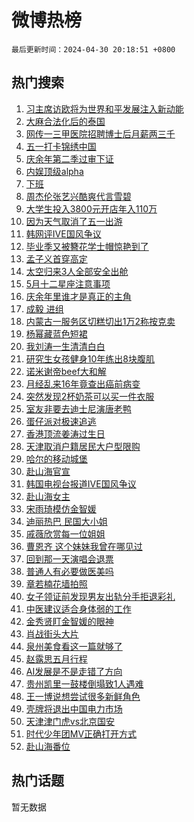 # 微博热榜

`最后更新时间：2024-04-30 20:18:51 +0800`

## 热门搜索

1. [习主席访欧将为世界和平发展注入新动能](https://m.weibo.cn/search?containerid=100103type%3D1%26t%3D10%26q%3D%23%E4%B9%A0%E4%B8%BB%E5%B8%AD%E8%AE%BF%E6%AC%A7%E5%B0%86%E4%B8%BA%E4%B8%96%E7%95%8C%E5%92%8C%E5%B9%B3%E5%8F%91%E5%B1%95%E6%B3%A8%E5%85%A5%E6%96%B0%E5%8A%A8%E8%83%BD%23&stream_entry_id=51&isnewpage=1&extparam=seat%3D1%26filter_type%3Drealtimehot%26stream_entry_id%3D51%26c_type%3D51%26q%3D%2523%25E4%25B9%25A0%25E4%25B8%25BB%25E5%25B8%25AD%25E8%25AE%25BF%25E6%25AC%25A7%25E5%25B0%2586%25E4%25B8%25BA%25E4%25B8%2596%25E7%2595%258C%25E5%2592%258C%25E5%25B9%25B3%25E5%258F%2591%25E5%25B1%2595%25E6%25B3%25A8%25E5%2585%25A5%25E6%2596%25B0%25E5%258A%25A8%25E8%2583%25BD%2523%26dgr%3D0%26cate%3D10103%26pos%3D0%26display_time%3D1714479529%26pre_seqid%3D171447952978400302229)
1. [大麻合法化后的泰国](https://m.weibo.cn/search?containerid=100103type%3D1%26t%3D10%26q%3D%23%E5%A4%A7%E9%BA%BB%E5%90%88%E6%B3%95%E5%8C%96%E5%90%8E%E7%9A%84%E6%B3%B0%E5%9B%BD%23&stream_entry_id=31&isnewpage=1&extparam=seat%3D1%26stream_entry_id%3D31%26pos%3D0%26realpos%3D1%26dgr%3D0%26flag%3D1%26filter_type%3Drealtimehot%26band_rank%3D1%26c_type%3D31%26q%3D%2523%25E5%25A4%25A7%25E9%25BA%25BB%25E5%2590%2588%25E6%25B3%2595%25E5%258C%2596%25E5%2590%258E%25E7%259A%2584%25E6%25B3%25B0%25E5%259B%25BD%2523%26cate%3D5001%26lcate%3D5001%26display_time%3D1714479529%26pre_seqid%3D171447952978400302229)
1. [网传一三甲医院招聘博士后月薪两三千](https://m.weibo.cn/search?containerid=100103type%3D1%26t%3D10%26q%3D%23%E7%BD%91%E4%BC%A0%E4%B8%80%E4%B8%89%E7%94%B2%E5%8C%BB%E9%99%A2%E6%8B%9B%E8%81%98%E5%8D%9A%E5%A3%AB%E5%90%8E%E6%9C%88%E8%96%AA%E4%B8%A4%E4%B8%89%E5%8D%83%23&stream_entry_id=31&isnewpage=1&extparam=seat%3D1%26stream_entry_id%3D31%26pos%3D1%26realpos%3D2%26dgr%3D0%26flag%3D1%26filter_type%3Drealtimehot%26band_rank%3D2%26c_type%3D31%26q%3D%2523%25E7%25BD%2591%25E4%25BC%25A0%25E4%25B8%2580%25E4%25B8%2589%25E7%2594%25B2%25E5%258C%25BB%25E9%2599%25A2%25E6%258B%259B%25E8%2581%2598%25E5%258D%259A%25E5%25A3%25AB%25E5%2590%258E%25E6%259C%2588%25E8%2596%25AA%25E4%25B8%25A4%25E4%25B8%2589%25E5%258D%2583%2523%26cate%3D5001%26lcate%3D5001%26display_time%3D1714479529%26pre_seqid%3D171447952978400302229)
1. [五一打卡锦绣中国](https://m.weibo.cn/search?containerid=100103type%3D1%26t%3D10%26q%3D%23%E4%BA%94%E4%B8%80%E6%89%93%E5%8D%A1%E9%94%A6%E7%BB%A3%E4%B8%AD%E5%9B%BD%23&stream_entry_id=31&isnewpage=1&extparam=seat%3D1%26stream_entry_id%3D31%26pos%3D2%26realpos%3D3%26dgr%3D0%26flag%3D0%26filter_type%3Drealtimehot%26band_rank%3D3%26c_type%3D31%26q%3D%2523%25E4%25BA%2594%25E4%25B8%2580%25E6%2589%2593%25E5%258D%25A1%25E9%2594%25A6%25E7%25BB%25A3%25E4%25B8%25AD%25E5%259B%25BD%2523%26cate%3D5001%26lcate%3D5001%26display_time%3D1714479529%26pre_seqid%3D171447952978400302229)
1. [庆余年第二季过审下证](https://m.weibo.cn/search?containerid=100103type%3D1%26t%3D10%26q%3D%23%E5%BA%86%E4%BD%99%E5%B9%B4%E7%AC%AC%E4%BA%8C%E5%AD%A3%E8%BF%87%E5%AE%A1%E4%B8%8B%E8%AF%81%23&stream_entry_id=31&isnewpage=1&extparam=seat%3D1%26stream_entry_id%3D31%26pos%3D3%26realpos%3D4%26dgr%3D0%26flag%3D1%26filter_type%3Drealtimehot%26band_rank%3D4%26c_type%3D31%26q%3D%2523%25E5%25BA%2586%25E4%25BD%2599%25E5%25B9%25B4%25E7%25AC%25AC%25E4%25BA%258C%25E5%25AD%25A3%25E8%25BF%2587%25E5%25AE%25A1%25E4%25B8%258B%25E8%25AF%2581%2523%26cate%3D5001%26lcate%3D5001%26display_time%3D1714479529%26pre_seqid%3D171447952978400302229)
1. [内娱顶级alpha](https://m.weibo.cn/search?containerid=100103type%3D1%26t%3D10%26q%3D%23%E5%86%85%E5%A8%B1%E9%A1%B6%E7%BA%A7alpha%23&stream_entry_id=31&isnewpage=1&extparam=seat%3D1%26stream_entry_id%3D31%26pos%3D4%26realpos%3D5%26dgr%3D0%26flag%3D2%26filter_type%3Drealtimehot%26band_rank%3D5%26c_type%3D31%26q%3D%2523%25E5%2586%2585%25E5%25A8%25B1%25E9%25A1%25B6%25E7%25BA%25A7alpha%2523%26cate%3D5001%26lcate%3D5001%26display_time%3D1714479529%26pre_seqid%3D171447952978400302229)
1. [下班](https://m.weibo.cn/search?containerid=100103type%3D1%26t%3D10%26q%3D%E4%B8%8B%E7%8F%AD&stream_entry_id=31&isnewpage=1&extparam=seat%3D1%26stream_entry_id%3D31%26pos%3D5%26realpos%3D6%26dgr%3D0%26flag%3D16%26filter_type%3Drealtimehot%26band_rank%3D6%26c_type%3D31%26q%3D%25E4%25B8%258B%25E7%258F%25AD%26cate%3D5001%26lcate%3D5001%26display_time%3D1714479529%26pre_seqid%3D171447952978400302229)
1. [周杰伦张艺兴酷爽代言雪碧](https://m.weibo.cn/search?containerid=100103type%3D1%26t%3D10%26q%3D%23%E5%91%A8%E6%9D%B0%E4%BC%A6%E5%BC%A0%E8%89%BA%E5%85%B4%E9%85%B7%E7%88%BD%E4%BB%A3%E8%A8%80%E9%9B%AA%E7%A2%A7%23&stream_entry_id=31&isnewpage=1&extparam=seat%3D1%26stream_entry_id%3D31%26pos%3D6%26q%3D%2523%25E5%2591%25A8%25E6%259D%25B0%25E4%25BC%25A6%25E5%25BC%25A0%25E8%2589%25BA%25E5%2585%25B4%25E9%2585%25B7%25E7%2588%25BD%25E4%25BB%25A3%25E8%25A8%2580%25E9%259B%25AA%25E7%25A2%25A7%2523%26dgr%3D0%26adid%3D234723%26filter_type%3Drealtimehot%26band_rank%3D7%26c_type%3D31%26is_ad_pos%3D1%26topic_ad%3D1%26cate%3D5001%26lcate%3D5001%26display_time%3D1714479529%26pre_seqid%3D171447952978400302229)
1. [大学生投入3800元开店年入110万](https://m.weibo.cn/search?containerid=100103type%3D1%26t%3D10%26q%3D%23%E5%A4%A7%E5%AD%A6%E7%94%9F%E6%8A%95%E5%85%A53800%E5%85%83%E5%BC%80%E5%BA%97%E5%B9%B4%E5%85%A5110%E4%B8%87%23&stream_entry_id=31&isnewpage=1&extparam=seat%3D1%26stream_entry_id%3D31%26pos%3D7%26realpos%3D7%26dgr%3D0%26flag%3D2%26filter_type%3Drealtimehot%26band_rank%3D7%26c_type%3D31%26q%3D%2523%25E5%25A4%25A7%25E5%25AD%25A6%25E7%2594%259F%25E6%258A%2595%25E5%2585%25A53800%25E5%2585%2583%25E5%25BC%2580%25E5%25BA%2597%25E5%25B9%25B4%25E5%2585%25A5110%25E4%25B8%2587%2523%26cate%3D5001%26lcate%3D5001%26display_time%3D1714479529%26pre_seqid%3D171447952978400302229)
1. [因为天气取消了五一出游](https://m.weibo.cn/search?containerid=100103type%3D1%26t%3D10%26q%3D%23%E5%9B%A0%E4%B8%BA%E5%A4%A9%E6%B0%94%E5%8F%96%E6%B6%88%E4%BA%86%E4%BA%94%E4%B8%80%E5%87%BA%E6%B8%B8%23&stream_entry_id=31&isnewpage=1&extparam=seat%3D1%26stream_entry_id%3D31%26pos%3D8%26realpos%3D8%26dgr%3D0%26flag%3D2%26filter_type%3Drealtimehot%26band_rank%3D8%26c_type%3D31%26q%3D%2523%25E5%259B%25A0%25E4%25B8%25BA%25E5%25A4%25A9%25E6%25B0%2594%25E5%258F%2596%25E6%25B6%2588%25E4%25BA%2586%25E4%25BA%2594%25E4%25B8%2580%25E5%2587%25BA%25E6%25B8%25B8%2523%26cate%3D5001%26lcate%3D5001%26display_time%3D1714479529%26pre_seqid%3D171447952978400302229)
1. [韩网评IVE国风争议](https://m.weibo.cn/search?containerid=100103type%3D1%26t%3D10%26q%3D%23%E9%9F%A9%E7%BD%91%E8%AF%84IVE%E5%9B%BD%E9%A3%8E%E4%BA%89%E8%AE%AE%23&stream_entry_id=31&isnewpage=1&extparam=seat%3D1%26stream_entry_id%3D31%26pos%3D9%26realpos%3D9%26dgr%3D0%26flag%3D1%26filter_type%3Drealtimehot%26band_rank%3D9%26c_type%3D31%26q%3D%2523%25E9%259F%25A9%25E7%25BD%2591%25E8%25AF%2584IVE%25E5%259B%25BD%25E9%25A3%258E%25E4%25BA%2589%25E8%25AE%25AE%2523%26cate%3D5001%26lcate%3D5001%26display_time%3D1714479529%26pre_seqid%3D171447952978400302229)
1. [毕业季又被簪花学士帽惊艳到了](https://m.weibo.cn/search?containerid=100103type%3D1%26t%3D10%26q%3D%23%E6%AF%95%E4%B8%9A%E5%AD%A3%E5%8F%88%E8%A2%AB%E7%B0%AA%E8%8A%B1%E5%AD%A6%E5%A3%AB%E5%B8%BD%E6%83%8A%E8%89%B3%E5%88%B0%E4%BA%86%23&stream_entry_id=31&isnewpage=1&extparam=seat%3D1%26stream_entry_id%3D31%26pos%3D10%26realpos%3D10%26dgr%3D0%26flag%3D32768%26filter_type%3Drealtimehot%26band_rank%3D10%26c_type%3D31%26q%3D%2523%25E6%25AF%2595%25E4%25B8%259A%25E5%25AD%25A3%25E5%258F%2588%25E8%25A2%25AB%25E7%25B0%25AA%25E8%258A%25B1%25E5%25AD%25A6%25E5%25A3%25AB%25E5%25B8%25BD%25E6%2583%258A%25E8%2589%25B3%25E5%2588%25B0%25E4%25BA%2586%2523%26cate%3D5001%26lcate%3D5001%26display_time%3D1714479529%26pre_seqid%3D171447952978400302229)
1. [孟子义首穿高定](https://m.weibo.cn/search?containerid=100103type%3D1%26t%3D10%26q%3D%23%E5%AD%9F%E5%AD%90%E4%B9%89%E9%A6%96%E7%A9%BF%E9%AB%98%E5%AE%9A%23&stream_entry_id=31&isnewpage=1&extparam=seat%3D1%26stream_entry_id%3D31%26pos%3D11%26realpos%3D11%26dgr%3D0%26flag%3D2%26filter_type%3Drealtimehot%26band_rank%3D11%26c_type%3D31%26q%3D%2523%25E5%25AD%259F%25E5%25AD%2590%25E4%25B9%2589%25E9%25A6%2596%25E7%25A9%25BF%25E9%25AB%2598%25E5%25AE%259A%2523%26cate%3D5001%26lcate%3D5001%26display_time%3D1714479529%26pre_seqid%3D171447952978400302229)
1. [太空归来3人全部安全出舱](https://m.weibo.cn/search?containerid=100103type%3D1%26t%3D10%26q%3D%23%E5%A4%AA%E7%A9%BA%E5%BD%92%E6%9D%A53%E4%BA%BA%E5%85%A8%E9%83%A8%E5%AE%89%E5%85%A8%E5%87%BA%E8%88%B1%23&stream_entry_id=31&isnewpage=1&extparam=seat%3D1%26stream_entry_id%3D31%26pos%3D12%26realpos%3D12%26dgr%3D0%26flag%3D0%26filter_type%3Drealtimehot%26band_rank%3D12%26c_type%3D31%26q%3D%2523%25E5%25A4%25AA%25E7%25A9%25BA%25E5%25BD%2592%25E6%259D%25A53%25E4%25BA%25BA%25E5%2585%25A8%25E9%2583%25A8%25E5%25AE%2589%25E5%2585%25A8%25E5%2587%25BA%25E8%2588%25B1%2523%26cate%3D5001%26lcate%3D5001%26display_time%3D1714479529%26pre_seqid%3D171447952978400302229)
1. [5月十二星座注意事项](https://m.weibo.cn/search?containerid=100103type%3D1%26t%3D10%26q%3D%235%E6%9C%88%E5%8D%81%E4%BA%8C%E6%98%9F%E5%BA%A7%E6%B3%A8%E6%84%8F%E4%BA%8B%E9%A1%B9%23&stream_entry_id=31&isnewpage=1&extparam=seat%3D1%26stream_entry_id%3D31%26pos%3D13%26realpos%3D13%26dgr%3D0%26flag%3D1%26filter_type%3Drealtimehot%26band_rank%3D13%26c_type%3D31%26q%3D%25235%25E6%259C%2588%25E5%258D%2581%25E4%25BA%258C%25E6%2598%259F%25E5%25BA%25A7%25E6%25B3%25A8%25E6%2584%258F%25E4%25BA%258B%25E9%25A1%25B9%2523%26cate%3D5001%26lcate%3D5001%26display_time%3D1714479529%26pre_seqid%3D171447952978400302229)
1. [庆余年里谁才是真正的主角](https://m.weibo.cn/search?containerid=100103type%3D1%26t%3D10%26q%3D%23%E5%BA%86%E4%BD%99%E5%B9%B4%E9%87%8C%E8%B0%81%E6%89%8D%E6%98%AF%E7%9C%9F%E6%AD%A3%E7%9A%84%E4%B8%BB%E8%A7%92%23&stream_entry_id=31&isnewpage=1&extparam=seat%3D1%26stream_entry_id%3D31%26pos%3D14%26realpos%3D14%26dgr%3D0%26flag%3D1%26filter_type%3Drealtimehot%26band_rank%3D14%26c_type%3D31%26q%3D%2523%25E5%25BA%2586%25E4%25BD%2599%25E5%25B9%25B4%25E9%2587%258C%25E8%25B0%2581%25E6%2589%258D%25E6%2598%25AF%25E7%259C%259F%25E6%25AD%25A3%25E7%259A%2584%25E4%25B8%25BB%25E8%25A7%2592%2523%26cate%3D5001%26lcate%3D5001%26display_time%3D1714479529%26pre_seqid%3D171447952978400302229)
1. [成毅 进组](https://m.weibo.cn/search?containerid=100103type%3D1%26t%3D10%26q%3D%E6%88%90%E6%AF%85+%E8%BF%9B%E7%BB%84&stream_entry_id=31&isnewpage=1&extparam=seat%3D1%26stream_entry_id%3D31%26pos%3D15%26realpos%3D15%26dgr%3D0%26flag%3D0%26filter_type%3Drealtimehot%26band_rank%3D15%26c_type%3D31%26q%3D%25E6%2588%2590%25E6%25AF%2585%2520%25E8%25BF%259B%25E7%25BB%2584%26cate%3D5001%26lcate%3D5001%26display_time%3D1714479529%26pre_seqid%3D171447952978400302229)
1. [内蒙古一服务区切糕切出1万2称按克卖](https://m.weibo.cn/search?containerid=100103type%3D1%26t%3D10%26q%3D%23%E5%86%85%E8%92%99%E5%8F%A4%E4%B8%80%E6%9C%8D%E5%8A%A1%E5%8C%BA%E5%88%87%E7%B3%95%E5%88%87%E5%87%BA1%E4%B8%872%E7%A7%B0%E6%8C%89%E5%85%8B%E5%8D%96%23&stream_entry_id=31&isnewpage=1&extparam=seat%3D1%26stream_entry_id%3D31%26pos%3D16%26realpos%3D16%26dgr%3D0%26flag%3D1%26filter_type%3Drealtimehot%26band_rank%3D16%26c_type%3D31%26q%3D%2523%25E5%2586%2585%25E8%2592%2599%25E5%258F%25A4%25E4%25B8%2580%25E6%259C%258D%25E5%258A%25A1%25E5%258C%25BA%25E5%2588%2587%25E7%25B3%2595%25E5%2588%2587%25E5%2587%25BA1%25E4%25B8%25872%25E7%25A7%25B0%25E6%258C%2589%25E5%2585%258B%25E5%258D%2596%2523%26cate%3D5001%26lcate%3D5001%26display_time%3D1714479529%26pre_seqid%3D171447952978400302229)
1. [杨幂藏蓝色短裙](https://m.weibo.cn/search?containerid=100103type%3D1%26t%3D10%26q%3D%23%E6%9D%A8%E5%B9%82%E8%97%8F%E8%93%9D%E8%89%B2%E7%9F%AD%E8%A3%99%23&stream_entry_id=31&isnewpage=1&extparam=seat%3D1%26stream_entry_id%3D31%26pos%3D17%26realpos%3D17%26dgr%3D0%26flag%3D0%26filter_type%3Drealtimehot%26band_rank%3D17%26c_type%3D31%26q%3D%2523%25E6%259D%25A8%25E5%25B9%2582%25E8%2597%258F%25E8%2593%259D%25E8%2589%25B2%25E7%259F%25AD%25E8%25A3%2599%2523%26cate%3D5001%26lcate%3D5001%26display_time%3D1714479529%26pre_seqid%3D171447952978400302229)
1. [我刘涛一生清清白白](https://m.weibo.cn/search?containerid=100103type%3D1%26t%3D10%26q%3D%E6%88%91%E5%88%98%E6%B6%9B%E4%B8%80%E7%94%9F%E6%B8%85%E6%B8%85%E7%99%BD%E7%99%BD&stream_entry_id=31&isnewpage=1&extparam=seat%3D1%26stream_entry_id%3D31%26pos%3D18%26realpos%3D18%26dgr%3D0%26flag%3D2%26filter_type%3Drealtimehot%26band_rank%3D18%26c_type%3D31%26q%3D%25E6%2588%2591%25E5%2588%2598%25E6%25B6%259B%25E4%25B8%2580%25E7%2594%259F%25E6%25B8%2585%25E6%25B8%2585%25E7%2599%25BD%25E7%2599%25BD%26cate%3D5001%26lcate%3D5001%26display_time%3D1714479529%26pre_seqid%3D171447952978400302229)
1. [研究生女孩健身10年练出8块腹肌](https://m.weibo.cn/search?containerid=100103type%3D1%26t%3D10%26q%3D%23%E7%A0%94%E7%A9%B6%E7%94%9F%E5%A5%B3%E5%AD%A9%E5%81%A5%E8%BA%AB10%E5%B9%B4%E7%BB%83%E5%87%BA8%E5%9D%97%E8%85%B9%E8%82%8C%23&stream_entry_id=31&isnewpage=1&extparam=seat%3D1%26stream_entry_id%3D31%26pos%3D19%26realpos%3D19%26dgr%3D0%26flag%3D1%26filter_type%3Drealtimehot%26band_rank%3D19%26c_type%3D31%26q%3D%2523%25E7%25A0%2594%25E7%25A9%25B6%25E7%2594%259F%25E5%25A5%25B3%25E5%25AD%25A9%25E5%2581%25A5%25E8%25BA%25AB10%25E5%25B9%25B4%25E7%25BB%2583%25E5%2587%25BA8%25E5%259D%2597%25E8%2585%25B9%25E8%2582%258C%2523%26cate%3D5001%26lcate%3D5001%26display_time%3D1714479529%26pre_seqid%3D171447952978400302229)
1. [诺米谢帝beef大和解](https://m.weibo.cn/search?containerid=100103type%3D1%26t%3D10%26q%3D%23%E8%AF%BA%E7%B1%B3%E8%B0%A2%E5%B8%9Dbeef%E5%A4%A7%E5%92%8C%E8%A7%A3%23&stream_entry_id=31&isnewpage=1&extparam=seat%3D1%26stream_entry_id%3D31%26pos%3D20%26realpos%3D20%26dgr%3D0%26flag%3D1%26filter_type%3Drealtimehot%26band_rank%3D20%26c_type%3D31%26q%3D%2523%25E8%25AF%25BA%25E7%25B1%25B3%25E8%25B0%25A2%25E5%25B8%259Dbeef%25E5%25A4%25A7%25E5%2592%258C%25E8%25A7%25A3%2523%26cate%3D5001%26lcate%3D5001%26display_time%3D1714479529%26pre_seqid%3D171447952978400302229)
1. [月经乱来16年竟查出癌前病变](https://m.weibo.cn/search?containerid=100103type%3D1%26t%3D10%26q%3D%23%E6%9C%88%E7%BB%8F%E4%B9%B1%E6%9D%A516%E5%B9%B4%E7%AB%9F%E6%9F%A5%E5%87%BA%E7%99%8C%E5%89%8D%E7%97%85%E5%8F%98%23&stream_entry_id=31&isnewpage=1&extparam=seat%3D1%26stream_entry_id%3D31%26pos%3D21%26realpos%3D21%26dgr%3D0%26flag%3D1%26filter_type%3Drealtimehot%26band_rank%3D21%26c_type%3D31%26q%3D%2523%25E6%259C%2588%25E7%25BB%258F%25E4%25B9%25B1%25E6%259D%25A516%25E5%25B9%25B4%25E7%25AB%259F%25E6%259F%25A5%25E5%2587%25BA%25E7%2599%258C%25E5%2589%258D%25E7%2597%2585%25E5%258F%2598%2523%26cate%3D5001%26lcate%3D5001%26display_time%3D1714479529%26pre_seqid%3D171447952978400302229)
1. [突然发现2杯奶茶可以买一件衣服](https://m.weibo.cn/search?containerid=100103type%3D1%26t%3D10%26q%3D%23%E7%AA%81%E7%84%B6%E5%8F%91%E7%8E%B02%E6%9D%AF%E5%A5%B6%E8%8C%B6%E5%8F%AF%E4%BB%A5%E4%B9%B0%E4%B8%80%E4%BB%B6%E8%A1%A3%E6%9C%8D%23&stream_entry_id=31&isnewpage=1&extparam=seat%3D1%26stream_entry_id%3D31%26pos%3D22%26realpos%3D22%26dgr%3D0%26flag%3D0%26filter_type%3Drealtimehot%26band_rank%3D22%26c_type%3D31%26q%3D%2523%25E7%25AA%2581%25E7%2584%25B6%25E5%258F%2591%25E7%258E%25B02%25E6%259D%25AF%25E5%25A5%25B6%25E8%258C%25B6%25E5%258F%25AF%25E4%25BB%25A5%25E4%25B9%25B0%25E4%25B8%2580%25E4%25BB%25B6%25E8%25A1%25A3%25E6%259C%258D%2523%26cate%3D5001%26lcate%3D5001%26display_time%3D1714479529%26pre_seqid%3D171447952978400302229)
1. [室友非要去迪士尼演唐老鸭](https://m.weibo.cn/search?containerid=100103type%3D1%26t%3D10%26q%3D%23%E5%AE%A4%E5%8F%8B%E9%9D%9E%E8%A6%81%E5%8E%BB%E8%BF%AA%E5%A3%AB%E5%B0%BC%E6%BC%94%E5%94%90%E8%80%81%E9%B8%AD%23&stream_entry_id=31&isnewpage=1&extparam=seat%3D1%26stream_entry_id%3D31%26pos%3D23%26realpos%3D23%26dgr%3D0%26flag%3D1%26filter_type%3Drealtimehot%26band_rank%3D23%26c_type%3D31%26q%3D%2523%25E5%25AE%25A4%25E5%258F%258B%25E9%259D%259E%25E8%25A6%2581%25E5%258E%25BB%25E8%25BF%25AA%25E5%25A3%25AB%25E5%25B0%25BC%25E6%25BC%2594%25E5%2594%2590%25E8%2580%2581%25E9%25B8%25AD%2523%26cate%3D5001%26lcate%3D5001%26display_time%3D1714479529%26pre_seqid%3D171447952978400302229)
1. [蛋仔派对极速追逃](https://m.weibo.cn/search?containerid=100103type%3D1%26t%3D10%26q%3D%23%E8%9B%8B%E4%BB%94%E6%B4%BE%E5%AF%B9%E6%9E%81%E9%80%9F%E8%BF%BD%E9%80%83%23&stream_entry_id=31&isnewpage=1&extparam=seat%3D1%26stream_entry_id%3D31%26pos%3D24%26realpos%3D24%26dgr%3D0%26adid%3D234505%26flag%3D0%26filter_type%3Drealtimehot%26band_rank%3D24%26c_type%3D31%26q%3D%2523%25E8%259B%258B%25E4%25BB%2594%25E6%25B4%25BE%25E5%25AF%25B9%25E6%259E%2581%25E9%2580%259F%25E8%25BF%25BD%25E9%2580%2583%2523%26cate%3D5001%26lcate%3D5001%26display_time%3D1714479529%26pre_seqid%3D171447952978400302229)
1. [香港顶流姜涛过生日](https://m.weibo.cn/search?containerid=100103type%3D1%26t%3D10%26q%3D%23%E9%A6%99%E6%B8%AF%E9%A1%B6%E6%B5%81%E5%A7%9C%E6%B6%9B%E8%BF%87%E7%94%9F%E6%97%A5%23&stream_entry_id=31&isnewpage=1&extparam=seat%3D1%26stream_entry_id%3D31%26pos%3D25%26realpos%3D25%26dgr%3D0%26flag%3D1%26filter_type%3Drealtimehot%26band_rank%3D25%26c_type%3D31%26q%3D%2523%25E9%25A6%2599%25E6%25B8%25AF%25E9%25A1%25B6%25E6%25B5%2581%25E5%25A7%259C%25E6%25B6%259B%25E8%25BF%2587%25E7%2594%259F%25E6%2597%25A5%2523%26cate%3D5001%26lcate%3D5001%26display_time%3D1714479529%26pre_seqid%3D171447952978400302229)
1. [天津取消户籍居民大户型限购](https://m.weibo.cn/search?containerid=100103type%3D1%26t%3D10%26q%3D%23%E5%A4%A9%E6%B4%A5%E5%8F%96%E6%B6%88%E6%88%B7%E7%B1%8D%E5%B1%85%E6%B0%91%E5%A4%A7%E6%88%B7%E5%9E%8B%E9%99%90%E8%B4%AD%23&stream_entry_id=31&isnewpage=1&extparam=seat%3D1%26stream_entry_id%3D31%26pos%3D26%26realpos%3D26%26dgr%3D0%26flag%3D0%26filter_type%3Drealtimehot%26band_rank%3D26%26c_type%3D31%26q%3D%2523%25E5%25A4%25A9%25E6%25B4%25A5%25E5%258F%2596%25E6%25B6%2588%25E6%2588%25B7%25E7%25B1%258D%25E5%25B1%2585%25E6%25B0%2591%25E5%25A4%25A7%25E6%2588%25B7%25E5%259E%258B%25E9%2599%2590%25E8%25B4%25AD%2523%26cate%3D5001%26lcate%3D5001%26display_time%3D1714479529%26pre_seqid%3D171447952978400302229)
1. [哈尔的移动城堡](https://m.weibo.cn/search?containerid=100103type%3D1%26t%3D10%26q%3D%E5%93%88%E5%B0%94%E7%9A%84%E7%A7%BB%E5%8A%A8%E5%9F%8E%E5%A0%A1&stream_entry_id=31&isnewpage=1&extparam=seat%3D1%26stream_entry_id%3D31%26pos%3D27%26realpos%3D27%26dgr%3D0%26flag%3D1%26filter_type%3Drealtimehot%26band_rank%3D27%26c_type%3D31%26q%3D%25E5%2593%2588%25E5%25B0%2594%25E7%259A%2584%25E7%25A7%25BB%25E5%258A%25A8%25E5%259F%258E%25E5%25A0%25A1%26cate%3D5001%26lcate%3D5001%26display_time%3D1714479529%26pre_seqid%3D171447952978400302229)
1. [赴山海官宣](https://m.weibo.cn/search?containerid=100103type%3D1%26t%3D10%26q%3D%E8%B5%B4%E5%B1%B1%E6%B5%B7%E5%AE%98%E5%AE%A3&stream_entry_id=31&isnewpage=1&extparam=seat%3D1%26stream_entry_id%3D31%26pos%3D28%26realpos%3D28%26dgr%3D0%26flag%3D0%26filter_type%3Drealtimehot%26band_rank%3D28%26c_type%3D31%26q%3D%25E8%25B5%25B4%25E5%25B1%25B1%25E6%25B5%25B7%25E5%25AE%2598%25E5%25AE%25A3%26cate%3D5001%26lcate%3D5001%26display_time%3D1714479529%26pre_seqid%3D171447952978400302229)
1. [韩国电视台报道IVE国风争议](https://m.weibo.cn/search?containerid=100103type%3D1%26t%3D10%26q%3D%23%E9%9F%A9%E5%9B%BD%E7%94%B5%E8%A7%86%E5%8F%B0%E6%8A%A5%E9%81%93IVE%E5%9B%BD%E9%A3%8E%E4%BA%89%E8%AE%AE%23&stream_entry_id=31&isnewpage=1&extparam=seat%3D1%26stream_entry_id%3D31%26pos%3D29%26realpos%3D29%26dgr%3D0%26flag%3D0%26filter_type%3Drealtimehot%26band_rank%3D29%26c_type%3D31%26q%3D%2523%25E9%259F%25A9%25E5%259B%25BD%25E7%2594%25B5%25E8%25A7%2586%25E5%258F%25B0%25E6%258A%25A5%25E9%2581%2593IVE%25E5%259B%25BD%25E9%25A3%258E%25E4%25BA%2589%25E8%25AE%25AE%2523%26cate%3D5001%26lcate%3D5001%26display_time%3D1714479529%26pre_seqid%3D171447952978400302229)
1. [赴山海女主](https://m.weibo.cn/search?containerid=100103type%3D1%26t%3D10%26q%3D%23%E8%B5%B4%E5%B1%B1%E6%B5%B7%E5%A5%B3%E4%B8%BB%23&stream_entry_id=31&isnewpage=1&extparam=seat%3D1%26stream_entry_id%3D31%26pos%3D30%26realpos%3D30%26dgr%3D0%26flag%3D1%26filter_type%3Drealtimehot%26band_rank%3D30%26c_type%3D31%26q%3D%2523%25E8%25B5%25B4%25E5%25B1%25B1%25E6%25B5%25B7%25E5%25A5%25B3%25E4%25B8%25BB%2523%26cate%3D5001%26lcate%3D5001%26display_time%3D1714479529%26pre_seqid%3D171447952978400302229)
1. [宋雨琦模仿金智媛](https://m.weibo.cn/search?containerid=100103type%3D1%26t%3D10%26q%3D%23%E5%AE%8B%E9%9B%A8%E7%90%A6%E6%A8%A1%E4%BB%BF%E9%87%91%E6%99%BA%E5%AA%9B%23&stream_entry_id=31&isnewpage=1&extparam=seat%3D1%26stream_entry_id%3D31%26pos%3D31%26realpos%3D31%26dgr%3D0%26flag%3D1%26filter_type%3Drealtimehot%26band_rank%3D31%26c_type%3D31%26q%3D%2523%25E5%25AE%258B%25E9%259B%25A8%25E7%2590%25A6%25E6%25A8%25A1%25E4%25BB%25BF%25E9%2587%2591%25E6%2599%25BA%25E5%25AA%259B%2523%26cate%3D5001%26lcate%3D5001%26display_time%3D1714479529%26pre_seqid%3D171447952978400302229)
1. [迪丽热巴 民国大小姐](https://m.weibo.cn/search?containerid=100103type%3D1%26t%3D10%26q%3D%E8%BF%AA%E4%B8%BD%E7%83%AD%E5%B7%B4+%E6%B0%91%E5%9B%BD%E5%A4%A7%E5%B0%8F%E5%A7%90&stream_entry_id=31&isnewpage=1&extparam=seat%3D1%26stream_entry_id%3D31%26pos%3D32%26realpos%3D32%26dgr%3D0%26flag%3D0%26filter_type%3Drealtimehot%26band_rank%3D32%26c_type%3D31%26q%3D%25E8%25BF%25AA%25E4%25B8%25BD%25E7%2583%25AD%25E5%25B7%25B4%2520%25E6%25B0%2591%25E5%259B%25BD%25E5%25A4%25A7%25E5%25B0%258F%25E5%25A7%2590%26cate%3D5001%26lcate%3D5001%26display_time%3D1714479529%26pre_seqid%3D171447952978400302229)
1. [戚薇欣赏每一位姐姐](https://m.weibo.cn/search?containerid=100103type%3D1%26t%3D10%26q%3D%23%E6%88%9A%E8%96%87%E6%AC%A3%E8%B5%8F%E6%AF%8F%E4%B8%80%E4%BD%8D%E5%A7%90%E5%A7%90%23&stream_entry_id=31&isnewpage=1&extparam=seat%3D1%26stream_entry_id%3D31%26pos%3D33%26realpos%3D33%26dgr%3D0%26flag%3D1%26filter_type%3Drealtimehot%26band_rank%3D33%26c_type%3D31%26q%3D%2523%25E6%2588%259A%25E8%2596%2587%25E6%25AC%25A3%25E8%25B5%258F%25E6%25AF%258F%25E4%25B8%2580%25E4%25BD%258D%25E5%25A7%2590%25E5%25A7%2590%2523%26cate%3D5001%26lcate%3D5001%26display_time%3D1714479529%26pre_seqid%3D171447952978400302229)
1. [曹恩齐 这个妹妹我曾在哪见过](https://m.weibo.cn/search?containerid=100103type%3D1%26t%3D10%26q%3D%E6%9B%B9%E6%81%A9%E9%BD%90+%E8%BF%99%E4%B8%AA%E5%A6%B9%E5%A6%B9%E6%88%91%E6%9B%BE%E5%9C%A8%E5%93%AA%E8%A7%81%E8%BF%87&stream_entry_id=31&isnewpage=1&extparam=seat%3D1%26stream_entry_id%3D31%26pos%3D34%26realpos%3D34%26dgr%3D0%26flag%3D0%26filter_type%3Drealtimehot%26band_rank%3D34%26c_type%3D31%26q%3D%25E6%259B%25B9%25E6%2581%25A9%25E9%25BD%2590%2520%25E8%25BF%2599%25E4%25B8%25AA%25E5%25A6%25B9%25E5%25A6%25B9%25E6%2588%2591%25E6%259B%25BE%25E5%259C%25A8%25E5%2593%25AA%25E8%25A7%2581%25E8%25BF%2587%26cate%3D5001%26lcate%3D5001%26display_time%3D1714479529%26pre_seqid%3D171447952978400302229)
1. [回到那一天演唱会退票](https://m.weibo.cn/search?containerid=100103type%3D1%26t%3D10%26q%3D%E5%9B%9E%E5%88%B0%E9%82%A3%E4%B8%80%E5%A4%A9%E6%BC%94%E5%94%B1%E4%BC%9A%E9%80%80%E7%A5%A8&stream_entry_id=31&isnewpage=1&extparam=seat%3D1%26stream_entry_id%3D31%26pos%3D35%26realpos%3D35%26dgr%3D0%26flag%3D1%26filter_type%3Drealtimehot%26band_rank%3D35%26c_type%3D31%26q%3D%25E5%259B%259E%25E5%2588%25B0%25E9%2582%25A3%25E4%25B8%2580%25E5%25A4%25A9%25E6%25BC%2594%25E5%2594%25B1%25E4%25BC%259A%25E9%2580%2580%25E7%25A5%25A8%26cate%3D5001%26lcate%3D5001%26display_time%3D1714479529%26pre_seqid%3D171447952978400302229)
1. [普通人有必要做医美吗](https://m.weibo.cn/search?containerid=100103type%3D1%26t%3D10%26q%3D%23%E6%99%AE%E9%80%9A%E4%BA%BA%E6%9C%89%E5%BF%85%E8%A6%81%E5%81%9A%E5%8C%BB%E7%BE%8E%E5%90%97%23&stream_entry_id=31&isnewpage=1&extparam=seat%3D1%26stream_entry_id%3D31%26pos%3D36%26realpos%3D36%26dgr%3D0%26flag%3D1%26filter_type%3Drealtimehot%26band_rank%3D36%26c_type%3D31%26q%3D%2523%25E6%2599%25AE%25E9%2580%259A%25E4%25BA%25BA%25E6%259C%2589%25E5%25BF%2585%25E8%25A6%2581%25E5%2581%259A%25E5%258C%25BB%25E7%25BE%258E%25E5%2590%2597%2523%26cate%3D5001%26lcate%3D5001%26display_time%3D1714479529%26pre_seqid%3D171447952978400302229)
1. [章若楠花墙拍照](https://m.weibo.cn/search?containerid=100103type%3D1%26t%3D10%26q%3D%23%E7%AB%A0%E8%8B%A5%E6%A5%A0%E8%8A%B1%E5%A2%99%E6%8B%8D%E7%85%A7%23&stream_entry_id=31&isnewpage=1&extparam=seat%3D1%26stream_entry_id%3D31%26pos%3D37%26realpos%3D37%26dgr%3D0%26flag%3D1%26filter_type%3Drealtimehot%26band_rank%3D37%26c_type%3D31%26q%3D%2523%25E7%25AB%25A0%25E8%258B%25A5%25E6%25A5%25A0%25E8%258A%25B1%25E5%25A2%2599%25E6%258B%258D%25E7%2585%25A7%2523%26cate%3D5001%26lcate%3D5001%26display_time%3D1714479529%26pre_seqid%3D171447952978400302229)
1. [女子领证前发现男友出轨分手拒退彩礼](https://m.weibo.cn/search?containerid=100103type%3D1%26t%3D10%26q%3D%23%E5%A5%B3%E5%AD%90%E9%A2%86%E8%AF%81%E5%89%8D%E5%8F%91%E7%8E%B0%E7%94%B7%E5%8F%8B%E5%87%BA%E8%BD%A8%E5%88%86%E6%89%8B%E6%8B%92%E9%80%80%E5%BD%A9%E7%A4%BC%23&stream_entry_id=31&isnewpage=1&extparam=seat%3D1%26stream_entry_id%3D31%26pos%3D38%26realpos%3D38%26dgr%3D0%26flag%3D0%26filter_type%3Drealtimehot%26band_rank%3D38%26c_type%3D31%26q%3D%2523%25E5%25A5%25B3%25E5%25AD%2590%25E9%25A2%2586%25E8%25AF%2581%25E5%2589%258D%25E5%258F%2591%25E7%258E%25B0%25E7%2594%25B7%25E5%258F%258B%25E5%2587%25BA%25E8%25BD%25A8%25E5%2588%2586%25E6%2589%258B%25E6%258B%2592%25E9%2580%2580%25E5%25BD%25A9%25E7%25A4%25BC%2523%26cate%3D5001%26lcate%3D5001%26display_time%3D1714479529%26pre_seqid%3D171447952978400302229)
1. [中医建议适合身体弱的工作](https://m.weibo.cn/search?containerid=100103type%3D1%26t%3D10%26q%3D%23%E4%B8%AD%E5%8C%BB%E5%BB%BA%E8%AE%AE%E9%80%82%E5%90%88%E8%BA%AB%E4%BD%93%E5%BC%B1%E7%9A%84%E5%B7%A5%E4%BD%9C%23&stream_entry_id=31&isnewpage=1&extparam=seat%3D1%26stream_entry_id%3D31%26pos%3D39%26realpos%3D39%26dgr%3D0%26flag%3D0%26filter_type%3Drealtimehot%26band_rank%3D39%26c_type%3D31%26q%3D%2523%25E4%25B8%25AD%25E5%258C%25BB%25E5%25BB%25BA%25E8%25AE%25AE%25E9%2580%2582%25E5%2590%2588%25E8%25BA%25AB%25E4%25BD%2593%25E5%25BC%25B1%25E7%259A%2584%25E5%25B7%25A5%25E4%25BD%259C%2523%26cate%3D5001%26lcate%3D5001%26display_time%3D1714479529%26pre_seqid%3D171447952978400302229)
1. [金秀贤盯金智媛的眼神](https://m.weibo.cn/search?containerid=100103type%3D1%26t%3D10%26q%3D%23%E9%87%91%E7%A7%80%E8%B4%A4%E7%9B%AF%E9%87%91%E6%99%BA%E5%AA%9B%E7%9A%84%E7%9C%BC%E7%A5%9E%23&stream_entry_id=31&isnewpage=1&extparam=seat%3D1%26stream_entry_id%3D31%26pos%3D40%26realpos%3D40%26dgr%3D0%26flag%3D0%26filter_type%3Drealtimehot%26band_rank%3D40%26c_type%3D31%26q%3D%2523%25E9%2587%2591%25E7%25A7%2580%25E8%25B4%25A4%25E7%259B%25AF%25E9%2587%2591%25E6%2599%25BA%25E5%25AA%259B%25E7%259A%2584%25E7%259C%25BC%25E7%25A5%259E%2523%26cate%3D5001%26lcate%3D5001%26display_time%3D1714479529%26pre_seqid%3D171447952978400302229)
1. [肖战街头大片](https://m.weibo.cn/search?containerid=100103type%3D1%26t%3D10%26q%3D%23%E8%82%96%E6%88%98%E8%A1%97%E5%A4%B4%E5%A4%A7%E7%89%87%23&stream_entry_id=31&isnewpage=1&extparam=seat%3D1%26stream_entry_id%3D31%26pos%3D41%26realpos%3D41%26dgr%3D0%26flag%3D1%26filter_type%3Drealtimehot%26band_rank%3D41%26c_type%3D31%26q%3D%2523%25E8%2582%2596%25E6%2588%2598%25E8%25A1%2597%25E5%25A4%25B4%25E5%25A4%25A7%25E7%2589%2587%2523%26cate%3D5001%26lcate%3D5001%26display_time%3D1714479529%26pre_seqid%3D171447952978400302229)
1. [泉州美食看这一篇就够了](https://m.weibo.cn/search?containerid=100103type%3D1%26t%3D10%26q%3D%E6%B3%89%E5%B7%9E%E7%BE%8E%E9%A3%9F%E7%9C%8B%E8%BF%99%E4%B8%80%E7%AF%87%E5%B0%B1%E5%A4%9F%E4%BA%86&stream_entry_id=31&isnewpage=1&extparam=seat%3D1%26stream_entry_id%3D31%26pos%3D42%26realpos%3D42%26dgr%3D0%26flag%3D1%26filter_type%3Drealtimehot%26band_rank%3D42%26c_type%3D31%26q%3D%25E6%25B3%2589%25E5%25B7%259E%25E7%25BE%258E%25E9%25A3%259F%25E7%259C%258B%25E8%25BF%2599%25E4%25B8%2580%25E7%25AF%2587%25E5%25B0%25B1%25E5%25A4%259F%25E4%25BA%2586%26cate%3D5001%26lcate%3D5001%26display_time%3D1714479529%26pre_seqid%3D171447952978400302229)
1. [赵露思五月行程](https://m.weibo.cn/search?containerid=100103type%3D1%26t%3D10%26q%3D%E8%B5%B5%E9%9C%B2%E6%80%9D%E4%BA%94%E6%9C%88%E8%A1%8C%E7%A8%8B&stream_entry_id=31&isnewpage=1&extparam=seat%3D1%26stream_entry_id%3D31%26pos%3D43%26realpos%3D43%26dgr%3D0%26flag%3D1%26filter_type%3Drealtimehot%26band_rank%3D43%26c_type%3D31%26q%3D%25E8%25B5%25B5%25E9%259C%25B2%25E6%2580%259D%25E4%25BA%2594%25E6%259C%2588%25E8%25A1%258C%25E7%25A8%258B%26cate%3D5001%26lcate%3D5001%26display_time%3D1714479529%26pre_seqid%3D171447952978400302229)
1. [AI发展是不是走错了方向](https://m.weibo.cn/search?containerid=100103type%3D1%26t%3D10%26q%3DAI%E5%8F%91%E5%B1%95%E6%98%AF%E4%B8%8D%E6%98%AF%E8%B5%B0%E9%94%99%E4%BA%86%E6%96%B9%E5%90%91&stream_entry_id=31&isnewpage=1&extparam=seat%3D1%26stream_entry_id%3D31%26pos%3D44%26realpos%3D44%26dgr%3D0%26flag%3D1%26filter_type%3Drealtimehot%26band_rank%3D44%26c_type%3D31%26q%3DAI%25E5%258F%2591%25E5%25B1%2595%25E6%2598%25AF%25E4%25B8%258D%25E6%2598%25AF%25E8%25B5%25B0%25E9%2594%2599%25E4%25BA%2586%25E6%2596%25B9%25E5%2590%2591%26cate%3D5001%26lcate%3D5001%26display_time%3D1714479529%26pre_seqid%3D171447952978400302229)
1. [贵州凯里一鼓楼倒塌致1人遇难](https://m.weibo.cn/search?containerid=100103type%3D1%26t%3D10%26q%3D%23%E8%B4%B5%E5%B7%9E%E5%87%AF%E9%87%8C%E4%B8%80%E9%BC%93%E6%A5%BC%E5%80%92%E5%A1%8C%E8%87%B41%E4%BA%BA%E9%81%87%E9%9A%BE%23&stream_entry_id=31&isnewpage=1&extparam=seat%3D1%26stream_entry_id%3D31%26pos%3D45%26realpos%3D45%26dgr%3D0%26flag%3D1%26filter_type%3Drealtimehot%26band_rank%3D45%26c_type%3D31%26q%3D%2523%25E8%25B4%25B5%25E5%25B7%259E%25E5%2587%25AF%25E9%2587%258C%25E4%25B8%2580%25E9%25BC%2593%25E6%25A5%25BC%25E5%2580%2592%25E5%25A1%258C%25E8%2587%25B41%25E4%25BA%25BA%25E9%2581%2587%25E9%259A%25BE%2523%26cate%3D5001%26lcate%3D5001%26display_time%3D1714479529%26pre_seqid%3D171447952978400302229)
1. [王一博说想尝试很多新鲜角色](https://m.weibo.cn/search?containerid=100103type%3D1%26t%3D10%26q%3D%23%E7%8E%8B%E4%B8%80%E5%8D%9A%E8%AF%B4%E6%83%B3%E5%B0%9D%E8%AF%95%E5%BE%88%E5%A4%9A%E6%96%B0%E9%B2%9C%E8%A7%92%E8%89%B2%23&stream_entry_id=31&isnewpage=1&extparam=seat%3D1%26stream_entry_id%3D31%26pos%3D46%26realpos%3D46%26dgr%3D0%26flag%3D1%26filter_type%3Drealtimehot%26band_rank%3D46%26c_type%3D31%26q%3D%2523%25E7%258E%258B%25E4%25B8%2580%25E5%258D%259A%25E8%25AF%25B4%25E6%2583%25B3%25E5%25B0%259D%25E8%25AF%2595%25E5%25BE%2588%25E5%25A4%259A%25E6%2596%25B0%25E9%25B2%259C%25E8%25A7%2592%25E8%2589%25B2%2523%26cate%3D5001%26lcate%3D5001%26display_time%3D1714479529%26pre_seqid%3D171447952978400302229)
1. [壳牌将退出中国电力市场](https://m.weibo.cn/search?containerid=100103type%3D1%26t%3D10%26q%3D%23%E5%A3%B3%E7%89%8C%E5%B0%86%E9%80%80%E5%87%BA%E4%B8%AD%E5%9B%BD%E7%94%B5%E5%8A%9B%E5%B8%82%E5%9C%BA%23&stream_entry_id=31&isnewpage=1&extparam=seat%3D1%26stream_entry_id%3D31%26pos%3D47%26realpos%3D47%26dgr%3D0%26flag%3D1%26filter_type%3Drealtimehot%26band_rank%3D47%26c_type%3D31%26q%3D%2523%25E5%25A3%25B3%25E7%2589%258C%25E5%25B0%2586%25E9%2580%2580%25E5%2587%25BA%25E4%25B8%25AD%25E5%259B%25BD%25E7%2594%25B5%25E5%258A%259B%25E5%25B8%2582%25E5%259C%25BA%2523%26cate%3D5001%26lcate%3D5001%26display_time%3D1714479529%26pre_seqid%3D171447952978400302229)
1. [天津津门虎vs北京国安](https://m.weibo.cn/search?containerid=100103type%3D1%26t%3D10%26q%3D%23%E5%A4%A9%E6%B4%A5%E6%B4%A5%E9%97%A8%E8%99%8Evs%E5%8C%97%E4%BA%AC%E5%9B%BD%E5%AE%89%23&stream_entry_id=31&isnewpage=1&extparam=seat%3D1%26stream_entry_id%3D31%26pos%3D48%26realpos%3D48%26dgr%3D0%26flag%3D1%26filter_type%3Drealtimehot%26band_rank%3D48%26c_type%3D31%26q%3D%2523%25E5%25A4%25A9%25E6%25B4%25A5%25E6%25B4%25A5%25E9%2597%25A8%25E8%2599%258Evs%25E5%258C%2597%25E4%25BA%25AC%25E5%259B%25BD%25E5%25AE%2589%2523%26cate%3D5001%26lcate%3D5001%26display_time%3D1714479529%26pre_seqid%3D171447952978400302229)
1. [时代少年团MV正确打开方式](https://m.weibo.cn/search?containerid=100103type%3D1%26t%3D10%26q%3D%23%E6%97%B6%E4%BB%A3%E5%B0%91%E5%B9%B4%E5%9B%A2MV%E6%AD%A3%E7%A1%AE%E6%89%93%E5%BC%80%E6%96%B9%E5%BC%8F%23&stream_entry_id=31&isnewpage=1&extparam=seat%3D1%26stream_entry_id%3D31%26pos%3D49%26realpos%3D49%26dgr%3D0%26flag%3D1%26filter_type%3Drealtimehot%26band_rank%3D49%26c_type%3D31%26q%3D%2523%25E6%2597%25B6%25E4%25BB%25A3%25E5%25B0%2591%25E5%25B9%25B4%25E5%259B%25A2MV%25E6%25AD%25A3%25E7%25A1%25AE%25E6%2589%2593%25E5%25BC%2580%25E6%2596%25B9%25E5%25BC%258F%2523%26cate%3D5001%26lcate%3D5001%26display_time%3D1714479529%26pre_seqid%3D171447952978400302229)
1. [赴山海番位](https://m.weibo.cn/search?containerid=100103type%3D1%26t%3D10%26q%3D%E8%B5%B4%E5%B1%B1%E6%B5%B7%E7%95%AA%E4%BD%8D&stream_entry_id=31&isnewpage=1&extparam=seat%3D1%26stream_entry_id%3D31%26pos%3D50%26realpos%3D50%26dgr%3D0%26flag%3D0%26filter_type%3Drealtimehot%26band_rank%3D50%26c_type%3D31%26q%3D%25E8%25B5%25B4%25E5%25B1%25B1%25E6%25B5%25B7%25E7%2595%25AA%25E4%25BD%258D%26cate%3D5001%26lcate%3D5001%26display_time%3D1714479529%26pre_seqid%3D171447952978400302229)

## 热门话题

暂无数据
